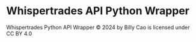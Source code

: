 # Whispertrades API Python Wrapper

Whispertrades Python API Wrapper © 2024 by Billy Cao is licensed under CC BY 4.0